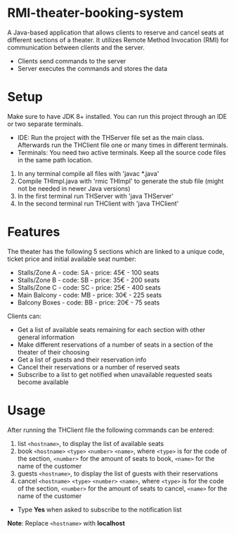 # RMI-theater-booking-system
A Java-based application that allows clients to reserve and cancel seats at different sections of a theater.
It utilizes Remote Method Invocation (RMI) for communication between clients and the server.
- Clients send commands to the server
- Server executes the commands and stores the data

# Setup
Make sure to have JDK 8+ installed. You can run this project through an IDE or two separate terminals.
- IDE: Run the project with the THServer file set as the main class. Afterwards run the THClient file one or many times in different terminals.
- Terminals: You need two active terminals. Keep all the source code files in the same path location.
1. In any terminal compile all files with 'javac *.java'
2. Compile THImpl.java with 'rmic THImpl' to generate the stub file (might not be needed in newer Java versions)
3. In the first terminal run THServer with 'java THServer'
4. In the second terminal run THClient with 'java THClient'

# Features
The theater has the following 5 sections which are linked to a unique code, ticket price and initial available seat number:
- Stalls/Zone A - code: SA - price: 45€ - 100 seats
- Stalls/Zone B - code: SB - price: 35€ - 200 seats
- Stalls/Zone C - code: SC - price: 25€ - 400 seats
- Main Balcony  - code: MB - price: 30€ - 225 seats
- Balcony Boxes - code: BB - price: 20€ - 75 seats

Clients can:
- Get a list of available seats remaining for each section with other general information
- Make different reservations of a number of seats in a section of the theater of their choosing
- Get a list of guests and their reservation info
- Cancel their reservations or a number of reserved seats
- Subscribe to a list to get notified when unavailable requested seats become available

# Usage
After running the THClient file the following commands can be entered:
1. list `<hostname>`, to display the list of available seats
2. book `<hostname>` `<type>` `<number>` `<name>`, where `<type>` is for the code of the section, `<number>` for the amount of seats to book, `<name>` for the name of the customer
3. guests `<hostname>`, to display the list of guests with their reservations
4. cancel `<hostname>` `<type>` `<number>` `<name>`, where `<type>` is for the code of the section, `<number>` for the amount of seats to cancel, `<name>` for the name of the customer
- Type **Yes** when asked to subscribe to the notification list  

**Note**: Replace `<hostname>` with **localhost**
